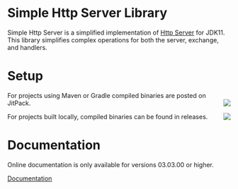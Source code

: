 # Simple Http Server Library

Simple Http Server is a simplified implementation of [Http Server](https://docs.oracle.com/en/java/javase/11/docs/api/jdk.httpserver/com/sun/net/httpserver/package-summary.html) for JDK11.
This library simplifies complex operations for both the server, exchange, and handlers.

<!-- setup -->
# Setup

For projects using Maven or Gradle compiled binaries are posted on JitPack.
[<img align="right" src="https://jitpack.io/v/com.kttdevelopment/simplehttpserver.svg">](https://jitpack.io/#com.kttdevelopment/simplehttpserver)

For projects built locally, compiled binaries can be found in releases.
[<img align="right" src="https://img.shields.io/github/v/release/ktt-development/simplehttpserver?color=44cc11&include_prereleases">](https://github.com/Ktt-Development/simplehttpserver/release)

# Documentation

Online documentation is only available for versions 03.03.00 or higher.

[Documentation](https://docs.kttdevelopment.com/simplehttpserver)
